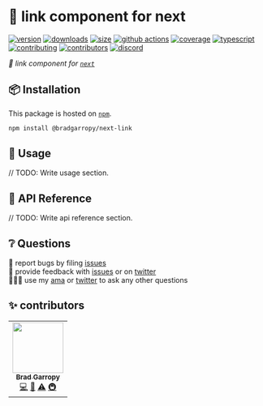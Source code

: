 # 🔗 link component for next

[![version][version-badge]][npm]
[![downloads][downloads-badge]][npm]
[![size][size-badge]][bundlephobia]
[![github actions][github-actions-badge]][github-actions]
[![coverage][codecov-badge]][codecov]
[![typescript][typescript-badge]][typescript]
[![contributing][contributing-badge]][contributing]
[![contributors][contributors-badge]][contributors]
[![discord][discord-badge]][discord]

_🔗 link component for [`next`][next]_

## 📦 Installation

This package is hosted on [`npm`][npm].

```bash
npm install @bradgarropy/next-link
```

## 🥑 Usage

// TODO: Write usage section.

## 📖 API Reference

// TODO: Write api reference section.

## ❔ Questions

🐛 report bugs by filing [issues][issues]  
📢 provide feedback with [issues][issues] or on [twitter][twitter]  
🙋🏼‍♂️ use my [ama][ama] or [twitter][twitter] to ask any other questions

## ✨ contributors

<!-- ALL-CONTRIBUTORS-LIST:START - Do not remove or modify this section -->
<!-- prettier-ignore-start -->
<!-- markdownlint-disable -->
<table>
  <tr>
    <td align="center"><a href="https://bradgarropy.com"><img src="https://avatars.githubusercontent.com/u/11336745?v=4?s=100" width="100px;" alt=""/><br /><sub><b>Brad Garropy</b></sub></a><br /><a href="https://github.com/bradgarropy/next-link/commits?author=bradgarropy" title="Code">💻</a> <a href="https://github.com/bradgarropy/next-link/commits?author=bradgarropy" title="Documentation">📖</a> <a href="https://github.com/bradgarropy/next-link/commits?author=bradgarropy" title="Tests">⚠️</a> <a href="#infra-bradgarropy" title="Infrastructure (Hosting, Build-Tools, etc)">🚇</a></td>
  </tr>
</table>

<!-- markdownlint-restore -->
<!-- prettier-ignore-end -->

<!-- ALL-CONTRIBUTORS-LIST:END -->

[codecov]: https://app.codecov.io/gh/bradgarropy/next-link
[contributing]: https://github.com/bradgarropy/next-link/blob/master/contributing.md
[contributors]: #-contributors
[npm]: https://www.npmjs.com/package/@bradgarropy/next-link
[codecov-badge]: https://img.shields.io/codecov/c/github/bradgarropy/next-link?style=flat-square
[version-badge]: https://img.shields.io/npm/v/@bradgarropy/next-link.svg?style=flat-square
[downloads-badge]: https://img.shields.io/npm/dt/@bradgarropy/next-link?style=flat-square
[contributing-badge]: https://img.shields.io/badge/PRs-welcome-success?style=flat-square
[contributors-badge]: https://img.shields.io/github/all-contributors/bradgarropy/next-link?style=flat-square
[issues]: https://github.com/bradgarropy/next-link/issues
[twitter]: https://twitter.com/bradgarropy
[ama]: https://bradgarropy.com/ama
[bundlephobia]: https://bundlephobia.com/result?p=@bradgarropy/next-link
[size-badge]: https://img.shields.io/bundlephobia/minzip/@bradgarropy/next-link?style=flat-square
[github-actions]: https://github.com/bradgarropy/next-link/actions
[github-actions-badge]: https://img.shields.io/github/workflow/status/bradgarropy/next-link/%F0%9F%9A%80%20release?style=flat-square
[typescript]: https://www.typescriptlang.org/dt/search?search=%40bradgarropy%2Fnext-link
[typescript-badge]: https://img.shields.io/npm/types/@bradgarropy/next-link?style=flat-square
[discord]: https://bradgarropy.com/discord
[discord-badge]: https://img.shields.io/discord/748196643140010015?style=flat-square
[next]: https://nextjs.org

